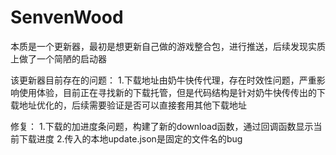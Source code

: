 # SenvenWood
本质是一个更新器，最初是想更新自己做的游戏整合包，进行推送，后续发现实质上做了一个简陋的启动器


该更新器目前存在的问题：
1.下载地址由奶牛快传代理，存在时效性问题，严重影响使用体验，目前正在寻找新的下载托管，但是代码结构是针对奶牛快传传出的下载地址优化的，后续需要验证是否可以直接套用其他下载地址

修复：
1.下载的加进度条问题，构建了新的download函数，通过回调函数显示当前下载进度
2.传入的本地update.json是固定的文件名的bug
